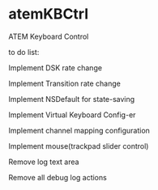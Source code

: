 # atemKBCtrl
ATEM Keyboard Control

to do list:

Implement DSK rate change

Implement Transition rate change

Implement NSDefault for state-saving

Implement Virtual Keyboard Config-er

Implement channel mapping configuration

Implement mouse(trackpad slider control)

Remove log text area

Remove all debug log actions
